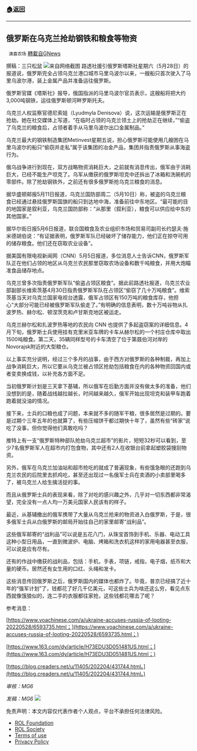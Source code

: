 ###  [:house:返回](README.md)
---


## 俄罗斯在乌克兰抢劫钢铁和粮食等物资
` 澳喜农场` [轉載自GNews](https://gnews.org/zh-hans/2623895/)

撰稿：三只松鼠
 ![](https://assets.gnews.org/wp-content/uploads/2022/05/D17F6F93-8744-488A-B462-8244A916B9CD_1653817365.jpeg)来自网络截图 
路透社援引俄罗斯塔斯社星期六（5月28日）的报道说，俄罗斯完全占领乌克兰港口城市马里乌波尔以来，一艘船只首次驶入了马里乌波尔港，装上金属产品并准备运往俄罗斯。
 
俄罗斯官媒《塔斯社》报导，俄国指派的马里乌波尔官员表示，这艘船将把大约3,000吨钢铁，运往俄罗斯顿河畔罗斯托夫。
 
乌克兰人权监察官德尼索娃（Lyudmyla Denisova）说，这次运输是俄罗斯正在抢劫。她在社交媒体上写道，“在临时占领的乌克兰领土上的抢劫正在继续，”“偷盗了乌克兰的粮食后，占领者着手从马里乌波尔出口金属制品。”
 
乌克兰最大的钢铁制造集团Metinvest星期五说，担心俄罗斯可能使用几艘困在马里乌波尔的船只“偷窃并走私”属于该集团的冶金产品，集团并指责俄罗斯从事海盗行为。
 
俄乌战争进行到现在，双方战略物资消耗巨大，之前就有消息传出，俄军由于消耗巨大，已经不能生产坦克了。乌军从缴获的俄罗斯坦克中还拆出了冰箱和洗碗机的零部件。除了抢劫钢铁外，之前还有很多俄罗斯抢乌克兰粮食的消息。
 
据华盛顿邮报5月11日报道，乌克兰国防部周二（5月10日）称，被盗的乌克兰粮食已经通过悬挂俄罗斯国旗的船只到达地中海，准备前往中东地区。“最可能的目的地国家是叙利亚，乌克兰国防部称：“从那里（叙利亚），粮食可以供应给中东的其他国家。”
 
据华尔街日报5月6日报道，联合国粮食及农业组织市场和贸易司副司长约瑟夫·施米德胡伯说：“有证据表明，俄罗斯军队已经破坏了储存能力，他们正在掠夺可用的储存粮食。他们还在窃取农业设备”。
 
据美国有限电视新闻网（CNN）5月5日报道，多位消息人士告诉CNN，俄罗斯军队正在他们占领的地区从乌克兰农民那里窃取农场设备和数千吨粮食，并用大炮瞄准食品储存地点。
 
乌克兰曾多次指责俄罗斯军队“偷盗占领区粮食”。据此前路透社报道，乌克兰农业部副部长维索茨基4月30日指责俄罗斯军队在占领区“偷窃了几十万吨粮食”。维索茨基当天对乌克兰国家电视台透露，俄军占领区有150万吨的粮食库存，他担心“大部分可能已经被俄罗斯军队偷走了。”有明确的信息表明，数十万吨谷物从扎波罗热、赫尔松、顿涅茨克和卢甘斯克地区被运走。
 
乌克兰赫尔松和扎波罗热等地的农民向 CNN 也提供了多起盗窃案的详细信息。4 月下旬，俄罗斯士兵使用挂有克里米亚车牌的卡车从赫尔松的一个村庄仓库中取出 1500吨粮食。第二天，35辆同样型号的卡车清空了位于第聂伯河对岸的Novorajsk附近的大型粮仓。
 
以上事实充分说明，经过三个多月的战事，由于西方对俄罗斯的各种制裁，再加上战争消耗巨大，所以它要从乌克兰被占领区抢劫包括粮食在内的各种物资回国内或者变卖换成钱，以补充各方面不足。
 
当初俄罗斯计划是三天拿下基辅，所以俄军在后勤方面并没有做太多的准备，他们没想到的是，随着战线越拉越长，时间越来越久，俄军开始出现坦克和装甲车跑着跑着就没油的情况。
 
接下来，士兵的口粮也成了问题，本来就不多的随军干粮，很多居然是过期的。要是过期个三年五年的也就算了，有些压缩饼干都过期快十年了，虽然有些“砖家”说吃了没事，但你觉得他们真敢吃吗？
 
推特上有一支“俄罗斯特种部队抢劫乌克兰超市”的影片，短短32秒可以看到，至少7名俄罗斯军人在超市内打包食物，其中还有2人在收银台前拿起塑胶袋搜刮物资。
 
另外，俄军在乌克兰加油站和超市抢吃的就成了普遍现象，有些饿急眼的还跑到乌克兰农民的后院里去抓鸡吃，甚至还出现过一名俄军士兵在卖酒的小卖部里喝多了，被乌克兰人给生擒活捉的事。
 
而且从俄罗斯士兵的表现来看，除了对吃的感兴趣之外，几乎对一切东西都非常渴望，完全没有一点人均一万美元国家人民该有的样子。
 
最近，从基辅撤出的俄军携带了大量从乌克兰抢来的物资进入白俄罗斯，于是，很多俄军士兵从白俄罗斯的邮局开始往自己的家里邮寄“战利品”。
 
这些俄军邮寄的“战利品”可以说是五花八门，从珠宝首饰到手机、乐器、电动工具这种小型日用品，一直到微波炉、电脑、烤箱和洗衣机这样的家用电器甚至衣服，可以说是应有尽有。
 
还有的作战中缴获的战利品，包括：手机，手表，项链，戒指，电子烟，纸币和大量的硬币。居然还有女生用的口红、头绳和发卡。
 
这些消息传回俄罗斯之后，俄罗斯国内的媒体也都炸了。毕竟，普京已经搞了近十年的“强军计划”了，钱都花了好几千亿美元，可这些士兵为啥还这么穷，看见点东西就像饿狼似的，连二手的衣服都往家抢，这些钱都花哪去了呢？
 
参考消息：
 
[https://www.voachinese.com/a/ukraine-accuses-russia-of-looting-20220528/6593735.html；](https://www.voachinese.com/a/ukraine-accuses-russia-of-looting-20220528/6593735.html；)
 
[https://www.163.com/dy/article/H73EDU3D051481US.html；](https://www.163.com/dy/article/H73EDU3D051481US.html；)
 
[https://blog.creaders.net/u/11405/202204/431744.html。](https://blog.creaders.net/u/11405/202204/431744.html。)

*审核：MG6*
 
*发稿：MG6*
 ![](https://assets.gnews.org/wp-content/uploads/2022/05/HA-5_1653711383.jpg) 

免责声明：本文内容仅代表作者个人观点，平台不承担任何法律风险。
  
- [ROL Foundation](https://rolfoundation.org/)
- [ROL Society](https://rolsociety.org/)
- [Terms of use](https://gnews.org/terms-of-use-3/)
- [Privacy Policy](https://gnews.org/privacy-policy/)
